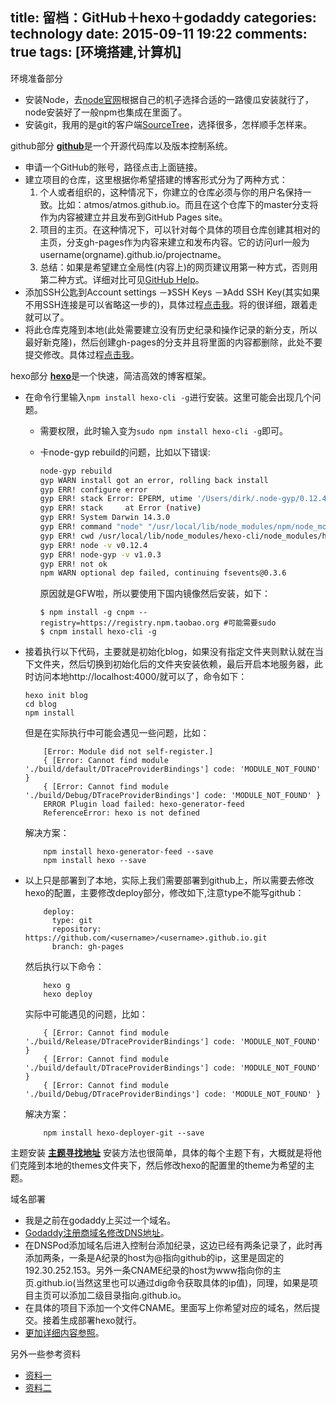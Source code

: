 title: 留档：GitHub＋hexo＋godaddy
categories: technology 
date: 2015-09-11 19:22
comments: true
tags: [环境搭建,计算机]
---
环境准备部分
* 安装Node，去[node官网](https://nodejs.org/)根据自己的机子选择合适的一路傻瓜安装就行了，node安装好了一般npm也集成在里面了。
* 安装git，我用的是git的客户端[SourceTree](https://www.sourcetreeapp.com/)，选择很多，怎样顺手怎样来。

github部分
[**github**](https://github.com/)是一个开源代码库以及版本控制系统。

* 申请一个GitHub的账号，路径点击上面链接。
* 建立项目的仓库，这里根据你希望搭建的博客形式分为了两种方式：
	1. 个人或者组织的，这种情况下，你建立的仓库必须与你的用户名保持一致。比如：atmos/atmos.github.io。而且在这个仓库下的master分支将作为内容被建立并且发布到GitHub Pages site。
	2. 项目的主页。在这种情况下，可以针对每个具体的项目仓库创建其相对的主页，分支gh-pages作为内容来建立和发布内容。它的访问url一般为username(orgname).github.io/projectname。
	3. 总结：如果是希望建立全局性(内容上)的网页建议用第一种方式，否则用第二种方式。详细对比可见[GitHub Help](https://help.github.com/articles/user-organization-and-project-pages/)。
* 添加SSH公匙到Account settings －》SSH Keys －》Add SSH Key(其实如果不用SSH连接是可以省略这一步的)，具体过程[点击我](https://help.github.com/articles/generating-ssh-keys/)。将的很详细，跟着走就可以了。
* 将此仓库克隆到本地(此处需要建立没有历史纪录和操作记录的新分支，所以最好新克隆)，然后创建gh-pages的分支并且将里面的内容都删除，此处不要提交修改。具体过程[点击我](https://help.github.com/articles/creating-project-pages-manually/)。

hexo部分
[**hexo**](https://hexo.io/zh-cn/)是一个快速，简洁高效的博客框架。

* 在命令行里输入`npm install hexo-cli -g`进行安装。这里可能会出现几个问题。
	* 需要权限，此时输入变为`sudo npm install hexo-cli -g`即可。
	* 卡node-gyp rebuild的问题，比如以下错误:
	
		~~~sh
		node-gyp rebuild
		gyp WARN install got an error, rolling back install
		gyp ERR! configure error 
		gyp ERR! stack Error: EPERM, utime '/Users/dirk/.node-gyp/0.12.4'
		gyp ERR! stack     at Error (native)
		gyp ERR! System Darwin 14.3.0
		gyp ERR! command "node" "/usr/local/lib/node_modules/npm/node_modules/node-gyp/bin/node-gyp.js" "rebuild"
		gyp ERR! cwd /usr/local/lib/node_modules/hexo-cli/node_modules/hexo-fs/node_modules/chokidar/node_modules/fsevents
		gyp ERR! node -v v0.12.4
		gyp ERR! node-gyp -v v1.0.3
		gyp ERR! not ok 
		npm WARN optional dep failed, continuing fsevents@0.3.6
		~~~

		原因就是GFW啦，所以要使用下国内镜像然后安装，如下：
		
		~~~
		$ npm install -g cnpm --registry=https://registry.npm.taobao.org #可能需要sudo
		$ cnpm install hexo-cli -g
		~~~
* 接着执行以下代码，主要就是初始化blog，如果没有指定文件夹则默认就在当下文件夹，然后切换到初始化后的文件夹安装依赖，最后开启本地服务器，此时访问本地http://localhost:4000/就可以了，命令如下：

	~~~
	hexo init blog
	cd blog
	npm install
	~~~
	但是在实际执行中可能会遇见一些问题，比如：

	~~~
		[Error: Module did not self-register.]
		{ [Error: Cannot find module './build/default/DTraceProviderBindings'] code: 'MODULE_NOT_FOUND' }
		{ [Error: Cannot find module './build/Debug/DTraceProviderBindings'] code: 'MODULE_NOT_FOUND' }
		ERROR Plugin load failed: hexo-generator-feed
		ReferenceError: hexo is not defined
	~~~
	解决方案：
	
	~~~
		npm install hexo-generator-feed --save
		npm install hexo --save
	~~~
* 以上只是部署到了本地，实际上我们需要部署到github上，所以需要去修改hexo的配置，主要修改deploy部分，修改如下,注意type不能写github：

	~~~
		deploy:
		  type: git
		  repository: https://github.com/<username>/<username>.github.io.git
		  branch: gh-pages
	~~~
	然后执行以下命令：
	
	~~~
		hexo g
		hexo deploy
	~~~
	实际中可能遇见的问题，比如：
	
	~~~
		{ [Error: Cannot find module './build/Release/DTraceProviderBindings'] code: 'MODULE_NOT_FOUND' }
		{ [Error: Cannot find module './build/default/DTraceProviderBindings'] code: 'MODULE_NOT_FOUND' }
		{ [Error: Cannot find module './build/Debug/DTraceProviderBindings'] code: 'MODULE_NOT_FOUND' }
	~~~
	解决方案：
	
	~~~
		npm install hexo-deployer-git --save
	~~~
	
主题安装
[**主题寻找地址**](https://github.com/hexojs/hexo/wiki/Themes)
安装方法也很简单，具体的每个主题下有，大概就是将他们克隆到本地的themes文件夹下，然后修改hexo的配置里的theme为希望的主题。

域名部署
* 我是之前在godaddy上买过一个域名。
* [Godaddy注册商域名修改DNS地址](https://support.dnspod.cn/Kb/showarticle/tsid/42)。
* 在DNSPod添加域名后进入控制台添加纪录，这边已经有两条记录了，此时再添加两条，一条是A纪录的host为@指向github的ip，这里是固定的192.30.252.153。另外一条CNAME纪录的host为www指向你的主页<username>.github.io(当然这里也可以通过dig命令获取具体的ip值)，同理，如果是项目主页可以添加二级目录指向<username>.github.io。
* 在具体的项目下添加一个文件CNAME。里面写上你希望对应的域名，然后提交。接着生成部署hexo就行。
* [更加详细内容参照](https://help.github.com/articles/about-custom-domains-for-github-pages-sites/)。

另外一些参考资料
* [资料一](http://ibruce.info/2013/11/22/hexo-your-blog/)
* [资料二](https://medium.com/@LovettLovett/github-pages-godaddy-f0318c2f25a)

	
